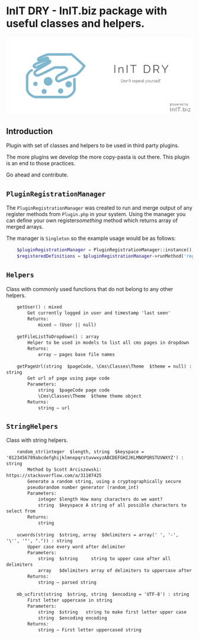 # InIT DRY - InIT.biz package with useful classes and helpers. 
![InIT DRY banner](https://raw.githubusercontent.com/initbiz/initbiz.github.io/master/initdry/assets/images/initdry-banner.png)

## Introduction
Plugin with set of classes and helpers to be used in third party plugins.

The more plugins we develop the more copy-pasta is out there. This plugin is an end to those practices.

Go ahead and contribute.

[//]: # (Documentation)

## `PluginRegistrationManager`
The `PluginRegistrationManager` was created to run and merge output of any register methods from `Plugin.php` in your system. Using the manager you can define your own register*something* method which returns array of merged arrays.

The manager is `Singleton` so the example usage would be as follows:

```php
    $pluginRegistrationManager = PluginRegistrationManager::instance();
    $registeredDefinitions = $pluginRegistrationManager->runMethod('registerMyPluginDefinitions');
```

## `Helpers`

Class with commonly used functions that do not belong to any other helpers.

```
    getUser() : mixed
        Get currently logged in user and timestamp 'last seen'
        Returns:
            mixed — (User || null)

    getFileListToDropdown() : array
        Helper to be used in models to list all cms pages in dropdown
        Returns:
            array — pages base file names

    getPageUrl(string  $pageCode, \Cms\Classes\Theme  $theme = null) : string
        Get url of page using page code
        Parameters:
            string 	$pageCode page code
            \Cms\Classes\Theme 	$theme theme object
        Returns:
            string — url
```

## `StringHelpers`

Class with string helpers.

```
    random_str(integer  $length, string  $keyspace = '0123456789abcdefghijklmnopqrstuvwxyzABCDEFGHIJKLMNOPQRSTUVWXYZ') : string
        Method by Scott Arciszewski: https://stackoverflow.com/a/31107425
        Generate a random string, using a cryptographically secure
        pseudorandom number generator (random_int)
        Parameters:
            integer $length How many characters do we want?
            string 	$keyspace A string of all possible characters to select from
        Returns:
            string

    ucwords(string  $string, array  $delimiters = array(' ', '-', '\'', '"', ".")) : string
        Upper case every word after delimiter
        Parameters:
            string 	$string     string to upper case after all delimiters
            array 	$delimiters array of delimiters to uppercase after
        Returns:
            string — parsed string

    mb_ucfirst(string  $string, string  $encoding = 'UTF-8') : string
        First letter uppercase in string
        Parameters:
            string 	$string   string to make first letter upper case
            string 	$encoding encoding
        Returns:
            string — First letter uppercased string

```